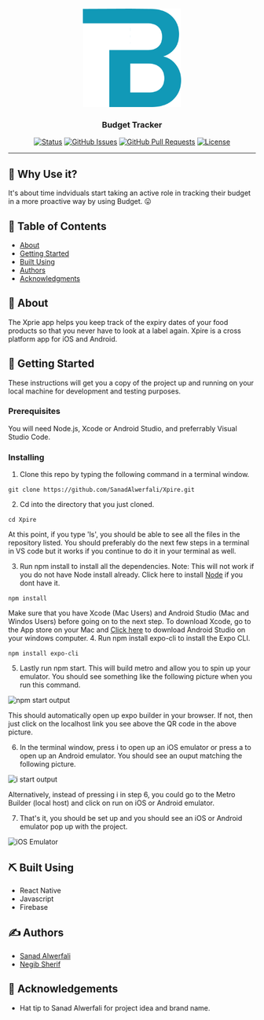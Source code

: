 <p align="center">
  <a href="" rel="noopener">
 <img width=200px height=200px src="bin/BT_logo.png" alt="Budget Tracker Logo"></a>
</p>

<h3 align="center">Budget Tracker</h3>

<div align="center">

[![Status](https://img.shields.io/badge/status-active-success.svg)]()
[![GitHub Issues](https://img.shields.io/github/issues/kylelobo/The-Documentation-Compendium.svg)](https://github.com/kylelobo/The-Documentation-Compendium/issues)
[![GitHub Pull Requests](https://img.shields.io/github/issues-pr/kylelobo/The-Documentation-Compendium.svg)](https://github.com/kylelobo/The-Documentation-Compendium/pulls)
[![License](https://img.shields.io/badge/license-MIT-blue.svg)](/LICENSE)

</div>

---

## 🤔 Why Use it? 

It's about time indviduals start taking an active role in tracking their budget in a more proactive way by using Budget. 😛

## 📝 Table of Contents

- [About](#about)
- [Getting Started](#getting_started)
- [Built Using](#built_using)
- [Authors](#authors)
- [Acknowledgments](#acknowledgement)

## 🧐 About <a name = "about"></a>

The Xprie app helps you keep track of the expiry dates of your food products so that you never have to look at a label again. Xpire is a cross platform app for iOS and Android. 

## 🏁 Getting Started <a name = "getting_started"></a>

These instructions will get you a copy of the project up and running on your local machine for development and testing purposes.

### Prerequisites

You will need Node.js, Xcode or Android Studio, and preferrably Visual Studio Code. 

### Installing

1. Clone this repo by typing the following command in a terminal window. 
```
git clone https://github.com/SanadAlwerfali/Xpire.git
``` 

2. Cd into the directory that you just cloned. 
```
cd Xpire
```
At this point, if you type 'ls', you should be able to see all the files in the repository listed. You should preferably do the next few steps in a terminal in VS code but it works if you continue to do it in your terminal as well. 

3. Run npm install to install all the dependencies. Note: This will not work if you do not have Node install already. Click here to install [Node](https://nodejs.org/en/download/) if you dont have it. 
```
npm install
```

Make sure that you have Xcode (Mac Users) and Android Studio (Mac and Windos Users) before going on to the next step. To download Xcode, go to the App store on your Mac and [Click here](https://developer.android.com/studio) to download Android Studio on your windows computer. 
4. Run npm install expo-cli to install the Expo CLI. 
```
npm install expo-cli
```

5. Lastly run npm start. This will build metro and allow you to spin up your emulator. You should see something like the following picture when you run this command. 

![npm start output](assets/npmStartOutput.png "npm start output")

This should automatically open up expo builder in your browser. If not, then just click on the localhost link you see above the QR code in the above picture. 

6. In the terminal window, press i to open up an iOS emulator or press a to open up an Android emulator. You should see an ouput matching the following picture. 

![i start output](assets/iOutput.png "i start output")

Alternatively, instead of pressing i in step 6, you could go to the Metro Builder (local host) and click on run on iOS or Android emulator. 

7. That's it, you should be set up and you should see an iOS or Android emulator pop up with the project. 

![iOS Emulator](assets/iOSEmulator.png "iOS Emulator")


## ⛏️ Built Using <a name = "built_using"></a>

- React Native
- Javascript
- Firebase

## ✍️ Authors <a name = "authors"></a>

- [Sanad Alwerfali](https://github.com/SanadAlwerfali) 
- [Negib Sherif](https://github.com/nssherif)

## 🎉 Acknowledgements <a name = "acknowledgement"></a>

- Hat tip to Sanad Alwerfali for project idea and brand name.
